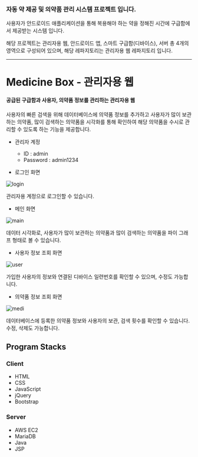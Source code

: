 ### 자동 약 제공 및 의약품 관리 시스템 프로젝트 입니다.

사용자가 안드로이드 애플리케이션을 통해 복용해야 하는 약을 정해진 시간에 구급함에서 제공받는 시스템 입니다.

해당 프로젝트는 관리자용 웹, 안드로이드 앱, 스마트 구급함(디바이스), 서버 총 4개의 영역으로 구성되어 있으며, 해당 레파지토리는 관리자용 웹 레파지토리 입니다.

---

# Medicine Box - 관리자용 웹
#### 공급된 구급함과 사용자, 의약품 정보를 관리하는 관리자용 웹
사용자의 빠른 검색을 위해 데이터베이스에 의약품 정보를 추가하고 사용자가 많이 보관하는 의약품, 많이 검색하는 의약품을 시각화를 통해
확인하여 해당 의약품을 수시로 관리할 수 있도록 하는 기능을 제공합니다.

* 관리자 계정
    + ID : admin
    + Password : admin1234


* 로그인 화면

![login](https://user-images.githubusercontent.com/62014520/102003498-9bc2ab80-3d4b-11eb-90c7-24b3048e790c.png)

관리자용 계정으로 로그인할 수 있습니다.

* 메인 화면

![main](https://user-images.githubusercontent.com/62014520/102003456-1808bf00-3d4b-11eb-8cf5-40d6f6916b85.png)

데이터 시각화로, 사용자가 많이 보관하는 의약품과 많이 검색하는 의약품을 파이 그래프 형태로 볼 수 있습니다.

* 사용자 정보 조회 화면

![user](https://user-images.githubusercontent.com/62014520/102003524-df1d1a00-3d4b-11eb-851f-8d7bfa63efe3.png)

가입한 사용자의 정보와 연결된 디바이스 일련번호를 확인할 수 있으며, 수정도 가능합니다.

* 의약품 정보 조회 화면

![medi](https://user-images.githubusercontent.com/62014520/102003539-f78d3480-3d4b-11eb-9ae2-cecf00688fe0.png)

데이터베이스에 등록한 의약품 정보와 사용자의 보관, 검색 횟수를 확인할 수 있습니다. 수정, 삭제도 가능합니다.



## Program Stacks
### Client
* HTML
* CSS
* JavaScript
* jQuery
* Bootstrap

### Server
* AWS EC2
* MariaDB
* Java
* JSP

